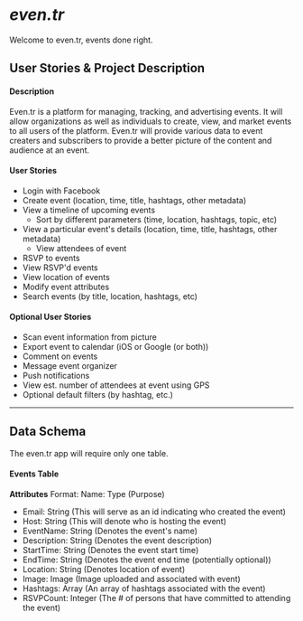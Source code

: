 # ***even.tr***
Welcome to even.tr, events done right.

## User Stories & Project Description
#### Description
Even.tr is a platform for managing, tracking, and advertising events. It will allow organizations as well as individuals to create, view, and market events to all users of the platform. Even.tr will provide various data to event creaters and subscribers to provide a better picture of the content and audience at an event.

#### User Stories
- Login with Facebook
- Create event (location, time, title, hashtags, other metadata)
- View a timeline of upcoming events
    - Sort by different parameters (time, location, hashtags, topic, etc)
- View a particular event's details (location, time, title, hashtags, other metadata)
    - View attendees of event
- RSVP to events
- View RSVP'd events
- View location of events
- Modify event attributes
- Search events (by title, location, hashtags, etc)

#### Optional User Stories
- Scan event information from picture
- Export event to calendar (iOS or Google (or both))
- Comment on events
- Message event organizer
- Push notifications
- View est. number of attendees at event using GPS
- Optional default filters (by hashtag, etc.)

-----------------------------------
## Data Schema
The even.tr app will require only one table.

#### Events Table
**Attributes**
Format: Name: Type (Purpose)
- Email: String (This will serve as an id indicating who created the event)
- Host: String (This will denote who is hosting the event)
- EventName: String (Denotes the event's name)
- Description: String (Denotes the event description)
- StartTime: String (Denotes the event start time)
- EndTime: String (Denotes the event end time (potentially optional))
- Location: String (Denotes location of event)
- Image: Image (Image uploaded and associated with event)
- Hashtags: Array (An array of hashtags associated with the event)
- RSVPCount: Integer (The # of persons that have committed to attending the event)
